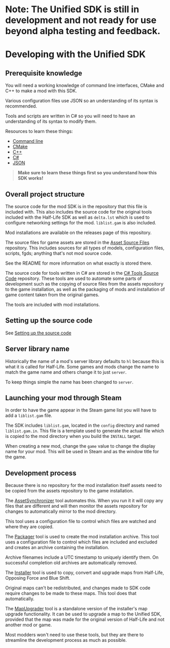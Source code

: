 # **Note**: The Unified SDK is still in development and not ready for use beyond alpha testing and feedback.

# Developing with the Unified SDK

## Prerequisite knowledge

You will need a working knowledge of command line interfaces, CMake and C++ to make a mod with this SDK.

Various configuration files use JSON so an understanding of its syntax is recommended.

Tools and scripts are written in C# so you will need to have an understanding of its syntax to modify them.

Resources to learn these things:
* [Command line](https://learn.microsoft.com/en-us/windows-server/administration/windows-commands/windows-commands)
* [CMake](https://cliutils.gitlab.io/modern-cmake/)
* [C++](https://www.learncpp.com/)
* [C#](https://learn.microsoft.com/en-us/dotnet/csharp/)
* [JSON](https://www.w3schools.com/js/js_json_syntax.asp)

> **Make sure to learn these things first so you understand how this SDK works!**

## Overall project structure

The source code for the mod SDK is in the repository that this file is included with. This also includes the source code for the original tools included with the Half-Life SDK as well as `delta.lst` which is used to configure networking settings for the mod. `liblist.gam` is also included.

Mod installations are available on the releases page of this repository.

The source files for game assets are stored in the [Asset Source Files](docs/README.md#developer-resources) repository. This includes sources for all types of models, configuration files, scripts, fgds; anything that's not mod source code.

See the README for more information on what exactly is stored there.

The source code for tools written in C# are stored in the [C# Tools Source Code](docs/README.md#developer-resources) repository. These tools are used to automate some parts of development such as the copying of source files from the assets repository to the game installation, as well as the packaging of mods and installation of game content taken from the original games.

The tools are included with mod installations.

## Setting up the source code

See [Setting up the source code](BUILDING.md)

## Server library name

Historically the name of a mod's server library defaults to `hl` because this is what it is called for Half-Life. Some games and mods change the name to match the game name and others change it to just `server`.

To keep things simple the name has been changed to `server`.

## Launching your mod through Steam

In order to have the game appear in the Steam game list you will have to add a `liblist.gam` file.

The SDK includes `liblist.gam`, located in the `config` directory and named `liblist.gam.in`. This file is a template used to generate the actual file which is copied to the mod directory when you build the `INSTALL` target.

When creating a new mod, change the `game` value to change the display name for your mod. This will be used in Steam and as the window title for the game.

## Development process

Because there is no repository for the mod installation itself assets need to be copied from the assets repository to the game installation.

The [AssetSynchronizer](docs/tools/asset-synchronizer.md) tool automates this. When you run it it will copy any files that are different and will then monitor the assets repository for changes to automatically mirror to the mod directory.

This tool uses a configuration file to control which files are watched and where they are copied.

The [Packager](docs/tools/packager.md) tool is used to create the mod installation archive. This tool uses a configuration file to control which files are included and excluded and creates an archive containing the installation.

Archive filenames include a UTC timestamp to uniquely identify them. On successful completion old archives are automatically removed.

The [Installer](docs/tools/installer.md) tool is used to copy, convert and upgrade maps from Half-Life, Opposing Force and Blue Shift.

Original maps can't be redistributed, and changes made to SDK code require changes to be made to these maps. This tool does that automatically.

The [MapUpgrader](docs/tools/map-upgrader.md) tool is a standalone version of the installer's map upgrade functionality. It can be used to upgrade a map to the Unified SDK, provided that the map was made for the original version of Half-Life and not another mod or game.

Most modders won't need to use these tools, but they are there to streamline the development process as much as possible.
